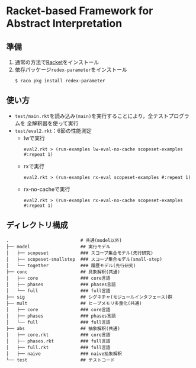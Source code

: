 # Racket-based Framework for Abstract Interpretation

## 準備

1. 通常の方法で[Racket](https://racket-lang.org)をインストール
1. 依存パッケージ`redex-parameter`をインストール
    ```shell-session
    $ raco pkg install redex-parameter
    ```

## 使い方

* `test/main.rkt`を読み込み`(main)`を実行することにより，全テストプログラムを
  全解釈器を使って実行
* `test/eval2.rkt`：6節の性能測定
    - lwで実行
        ```racket
        eval2.rkt > (run-examples lw-eval-no-cache scopeset-examples #:repeat 1)
        ```
    - rxで実行
        ```racket
        eval2.rkt > (run-examples rx-eval scopeset-examples #:repeat 1)
        ```
    - rx-no-cacheで実行
        ```racket
        eval2.rkt > (run-examples rx-eval-no-cache scopeset-examples #:repeat 1)
        ```

## ディレクトリ構成

```shell
.                           # 共通(model以外)
├── model                   ## 実行モデル
│   ├── scopeset            ### スコープ集合モデル(先行研究)
│   ├── scopeset-smallstep  ### スコープ集合モデル(small-step)
│   └── together            ### 履歴モデル(先行研究)
├── conc                    ## 具象解釈(共通)
│   ├── core                ### core言語
│   ├── phases              ### phases言語
│   └── full                ### full言語
├── sig                     ## シグネチャ(モジュールインタフェース)群
├── mult                    ## ヒープメモリ多重化(共通)
│   ├── core                ### core言語
│   ├── phases              ### phases言語
│   └── full                ### full言語
├── abs                     ## 抽象解釈(共通)
│   ├── core.rkt            ### core言語
│   ├── phases.rkt          ### full言語
│   ├── full.rkt            ### full言語
│   ├── naive               ### naive抽象解釈
└── test                    ## テストコード
```
